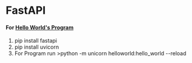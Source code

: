 # FastAPI

#### For [Hello World's Program](https://github.com/thevkverma/FastAPI/blob/main/helloworld.py)
1) pip install fastapi
2) pip install uvicorn
3) For Program run >python -m unicorn helloworld:hello_world --reload
